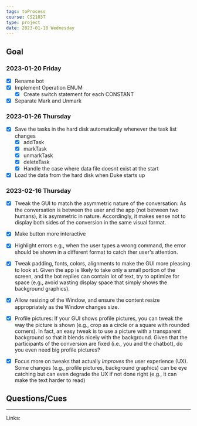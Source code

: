 ```yaml
---
tags: toProcess
course: CS2103T
type: project
date: 2023-01-18 Wednesday
---
```


## Goal

### 2023-01-20 Friday
- [x] Rename bot
- [x] Implement Operation ENUM
	- [x] Create switch statement for each CONSTANT
- [x] Separate Mark and Unmark

### 2023-01-26 Thursday
- [x] Save the tasks in the hard disk automatically whenever the task list changes
	- [x] addTask
	- [x] markTask
	- [x] unmarkTask
	- [x] deleteTask
	- [x] Handle the case where data file doesnt exist at the start
- [x] Load the data from the hard disk when Duke starts up

### 2023-02-16 Thursday
- [x]   Tweak the GUI to match the asymmetric nature of the conversation: As the conversation is between the user and the app (not between two humans), it is asymmetric in nature. Accordingly, it makes sense not to display both sides of the conversion in the same visual format.
- [x] Make button more interactive
- [x]   Highlight errors e.g., when the user types a wrong command, the error should be shown in a different format to catch ther user's attention.
- [x]   Tweak padding, fonts, colors, alignments to make the GUI more pleasing to look at.  Given the app is likely to take only a small portion of the screen, and the bot replies can contain lot of text, try to optimize for space (e.g., avoid wasting display space that simply shows the background graphics).
- [x]   Allow resizing of the Window, and ensure the content resize appropriately as the Window changes size.
- [x] Profile pictures: If your GUI shows profile pictures, you can tweak the way the picture is shown (e.g., crop as a circle or a square with rounded corners). In fact, an easy tweak is to use a picture with a transparent background so that it blends nicely with the background.  Given that the participants of the conversion are fixed (i.e., you and the chatbot), do you even need big profile pictures?
- [x]   Focus more on tweaks that actually _improves_ the user experience (UX). Some changes (e.g., profile pictures, background graphics) can be eye catching but can even degrade the UX if not done right (e.g., it can make the text harder to read)


## Questions/Cues

---
Links:
